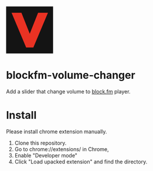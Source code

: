 ![icon](https://github.com/tanitta/blockfm-volume-changer/blob/master/icon.png)

blockfm-volume-changer
====

Add a slider that change volume to [block.fm](https://block.fm/) player.

# Install

Please install chrome extension manually.

1. Clone this repository.
2. Go to chrome://extensions/ in Chrome,
3. Enable "Developer mode"
4. Click "Load upacked extension" and find the directory.
